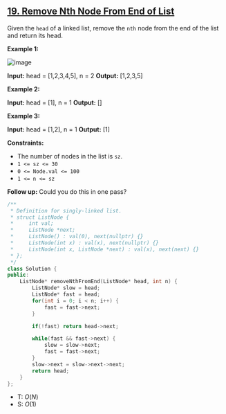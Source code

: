 ## [19\. Remove Nth Node From End of List](https://leetcode.com/problems/remove-nth-node-from-end-of-list/)

Given the `head` of a linked list, remove the `nth` node from the end of the list and return its head.

**Example 1:**

![image](https://assets.leetcode.com/uploads/2020/10/03/remove_ex1.jpg)

**Input:** head = \[1,2,3,4,5\], n = 2
**Output:** \[1,2,3,5\]

**Example 2:**

**Input:** head = \[1\], n = 1
**Output:** \[\]

**Example 3:**

**Input:** head = \[1,2\], n = 1
**Output:** \[1\]

**Constraints:**

- The number of nodes in the list is `sz`.
- `1 <= sz <= 30`
- `0 <= Node.val <= 100`
- `1 <= n <= sz`

**Follow up:** Could you do this in one pass?

```cpp
/**
 * Definition for singly-linked list.
 * struct ListNode {
 *     int val;
 *     ListNode *next;
 *     ListNode() : val(0), next(nullptr) {}
 *     ListNode(int x) : val(x), next(nullptr) {}
 *     ListNode(int x, ListNode *next) : val(x), next(next) {}
 * };
 */
class Solution {
public:
    ListNode* removeNthFromEnd(ListNode* head, int n) {
        ListNode* slow = head;
        ListNode* fast = head;
        for(int i = 0; i < n; i++) {
            fast = fast->next;
        }

        if(!fast) return head->next;

        while(fast && fast->next) {
            slow = slow->next;
            fast = fast->next;
        }
        slow->next = slow->next->next;
        return head;
    }
};
```


- T: $O(N)$
- S: $O(1)$

